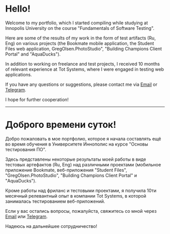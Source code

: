 # Hello!


Welcome to my portfolio, which I started compiling while studying at Innopolis University on the course "Fundamentals of Software Testing".

Here are some of the results of my work in the form of test artifacts (Ru, Eng) on various projects (the Bookmate mobile application, the Student Files web application, GregOlsen.PhotoStudio", "Building Champions Client Portal" and "AquaDucks").

In addition to working on freelance and test projects, I received 10 months of relevant experience at Tot Systems, where I were engaged in testing web applications.

If you have any questions or suggestions, please contact me via [Email](annsamoi823@gmail.com ) or [Telegram](https://t.me/annsamoi ).


I hope for further cooperation!
____
# Доброго времени суток!


Добро пожаловать в мое портфолио, которое я начала составлять ещё во время обучения в Университете Иннополис на курсе "Основы тестирования ПО".

Здесь представлены некоторые результаты моей работы в виде тестовых артефактов (Ru, Eng) над различными проектами (мобильное приложение Bookmate, веб-приложения "Student Files", "GregOlsen.PhotoStudio", "Building Champions Client Portal" и "AquaDucks").

Кроме работы над фриланс и тестовыми проектами, я получила 10ти месячный релевантный опыт в компании Tot Systems, в которой занималась тестированием веб-приложений.

Если у вас остались вопросы, пожалуйста, свяжитесь со мной через [Email](annsamoi823@gmail.com) или [Telegram](https://t.me/annsamoi).


Надеюсь на дальнейшее сотрудничество!
